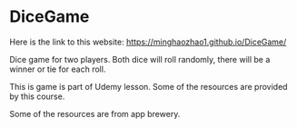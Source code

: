 # DiceGame

Here is the link to this website: https://minghaozhao1.github.io/DiceGame/

Dice game for two players. Both dice will roll randomly, there will be a winner or tie for each roll.

This is game is part of Udemy lesson. Some of the resources are provided by this course. 

Some of the resources are from app brewery. 
